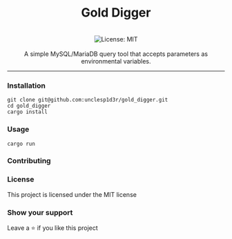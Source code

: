 <div align="center">
<h1 align="center">Gold Digger</h1>
<br />
<img alt="License: MIT" src="https://img.shields.io/badge/License-MIT-blue.svg" /><br>
<br>
A simple MySQL/MariaDB query tool that accepts parameters as environmental variables.
</div>

---

### Installation

```
git clone git@github.com:unclesp1d3r/gold_digger.git
cd gold_digger
cargo install
```

### Usage

```
cargo run
```

### Contributing

### License

This project is licensed under the MIT license

### Show your support

Leave a ⭐ if you like this project
